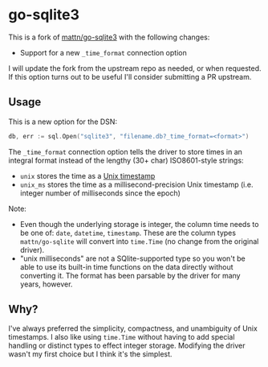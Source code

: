 # go-sqlite3

This is a fork of [mattn/go-sqlite3](https://github.com/mattn/go-sqlite3) with the following changes:

- Support for a new `_time_format` connection option

I will update the fork from the upstream repo as needed, or when requested. If this option turns out to be
useful I'll consider submitting a PR upstream.

## Usage

This is a new option for the DSN:

```go
db, err := sql.Open("sqlite3", "filename.db?_time_format=<format>")
```

The `_time_format` connection option tells the driver to store times in an integral format instead of the lengthy (30+ char) ISO8601-style strings:

- `unix` stores the time as a [Unix timestamp](https://en.wikipedia.org/wiki/Unix_time)
- `unix_ms` stores the time as a millisecond-precision Unix timestamp (i.e. integer number of milliseconds since the epoch)

Note:

- Even though the underlying storage is integer, the column time needs to be one of: `date`, `datetime`, `timestamp`. These are the column types `mattn/go-sqlite` will convert into `time.Time` (no change from the original driver).
- "unix milliseconds" are not a SQlite-supported type so you won't be able to use its built-in time functions on the data directly without converting it. The format has been parsable by the driver for many years, however.

## Why?

I've always preferred the simplicity, compactness, and unambiguity of Unix timestamps. I also like using `time.Time` without having to add special handling or distinct types to effect integer storage. Modifying the driver wasn't my first choice but I think it's the simplest.
